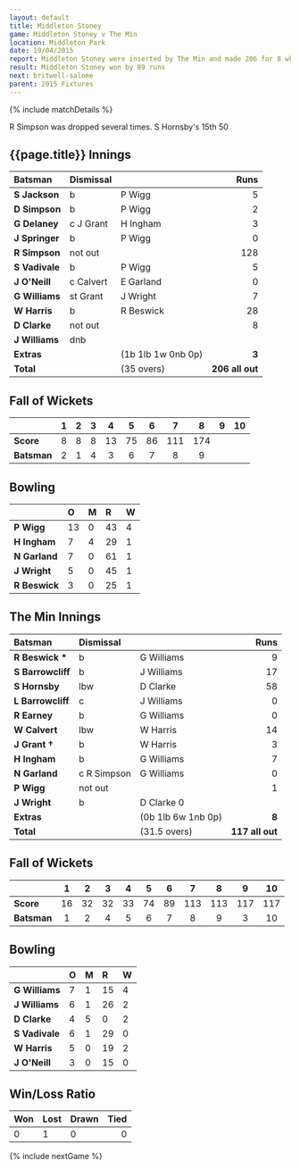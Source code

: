 ```yaml
---
layout: default
title: Middleton Stoney
game: Middleton Stoney v The Min
location: Middleton Park
date: 19/04/2015
report: Middleton Stoney were inserted by The Min and made 206 for 8 wkts  The Min replied with 117 all out
result: Middleton Stoney won by 89 runs
next: britwell-salome
parent: 2015 Fixtures
---
```


{% include matchDetails %}

R Simpson was dropped several times. S Hornsby's 15th 50

## {{page.title}} Innings

| Batsman | Dismissal |  | Runs |
|:---|:---|---|---:|
| **S Jackson** | b | P Wigg | 5 |
| **D Simpson** | b | P Wigg | 2 |
| **G Delaney** | c J Grant | H Ingham | 3 |
| **J Springer** | b | P Wigg | 0 |
| **R Simpson** | not out |  | 128 |
| **S Vadivale** | b | P Wigg | 5 |
| **J O'Neill** | c Calvert | E Garland | 0  |
| **G Williams** | st Grant | J Wright | 7 |
| **W Harris** | b | R Beswick | 28 |
| **D Clarke** | not out |  | 8 |
| **J Williams** | dnb |  |  |
| **Extras** | | (1b 1lb 1w 0nb 0p) | **3** |
| **Total** | | (35 overs) | **206 all out** |

## Fall of Wickets

| | 1 | 2 | 3 | 4 | 5 | 6 | 7 | 8 | 9 | 10 |
|---|:---:|:---:|:---:|:---:|:---:|:---:|:---:|:---:|:---:|:---:|
| **Score** | 8 | 8 | 8 | 13 | 75 | 86 | 111 | 174 |  |  |
| **Batsman** | 2 | 1 | 4 | 3 | 6 | 7 | 8 | 9 |  |  |

## Bowling

| | O | M | R | W |
|---|:---|:---|:---|:---|
| **P Wigg** | 13 | 0 | 43 | 4 |
| **H Ingham** | 7 | 4 | 29 | 1 |
| **N Garland** | 7 | 0 | 61 | 1 |
| **J Wright** | 5 | 0 | 45 | 1 |
| **R Beswick** | 3 | 0 | 25 | 1 | 

## The Min Innings

| Batsman | Dismissal |  | Runs |
|:---|:---|---|---:|
| **R Beswick &#42;** | b |  G Williams | 9 |
| **S Barrowcliff** | b | J Williams | 17 |
| **S Hornsby** | lbw | D Clarke | 58 |
| **L Barrowcliff** | c | J Williams | 0 |
| **R Earney** | b | G Williams | 0 |
| **W Calvert** |lbw | W Harris | 14 |
| **J Grant &#8224;** | b | W Harris | 3 |
| **H Ingham** | b | G Williams | 7 |
| **N Garland** | c R Simpson | G Williams | 0 |
| **P Wigg** | not out |  | 1 |
| **J Wright** | b | D Clarke 0 |
| **Extras** | | (0b 1lb 6w 1nb 0p) | **8** |
| **Total** | | (31.5 overs) | **117 all out** |

## Fall of Wickets

| | 1 | 2 | 3 | 4 | 5 | 6 | 7 | 8 | 9 | 10 |
|---|:---:|:---:|:---:|:---:|:---:|:---:|:---:|:---:|:---:|:---:|
| **Score** | 16 | 32 | 32 | 33 | 74 | 89 | 113 | 113 | 117 | 117 |
| **Batsman** | 1 | 2 | 4 | 5 | 6 | 7 | 8 | 9 | 3 | 10 |

## Bowling

| | O | M | R | W |
|---|:---|:---|:---|:---|
| **G Williams** | 7 | 1 | 15 | 4 |
| **J Williams** | 6 | 1 | 26 | 2 |
| **D Clarke** | 4 | 5 | 0 | 2 |
| **S Vadivale** | 6 | 1 | 29 | 0 |
| **W Harris** | 5 | 0 | 19 | 2 |
| **J O'Neill** | 3 | 0 | 15 | 0 | 

## Win/Loss Ratio

| Won | Lost | Drawn | Tied |
|:---|:---|:---|---:|
| 0 | 1 | 0 | 0 |

{% include nextGame %}